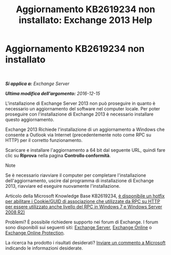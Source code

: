 ﻿---
title: 'Aggiornamento KB2619234 non installato: Exchange 2013 Help'
TOCTitle: Aggiornamento KB2619234 non installato
ms:assetid: d6734ca6-e443-4367-9eb7-0308aa87b9ff
ms:mtpsurl: https://technet.microsoft.com/it-it/library/ms.exch.setupreadiness.win7rpchttpassoccookieguidupdatenotinstalled(v=EXCHG.150)
ms:contentKeyID: 50481783
ms.date: 05/22/2018
mtps_version: v=EXCHG.150
ms.translationtype: MT
---

# Aggiornamento KB2619234 non installato

 

_**Si applica a:** Exchange Server_

_**Ultima modifica dell'argomento:** 2016-12-15_

L'installazione di Exchange Server 2013 non può proseguire in quanto è necessario un aggiornamento del software nel computer locale. Per poter proseguire con l'installazione di Exchange 2013 è necessario installare questo aggiornamento.

Exchange 2013 Richiede l'installazione di un aggiornamento a Windows che consente a Outlook via Internet (precedentemente noto come RPC su HTTP) per il corretto funzionamento.

Scaricare e installare l'aggiornamento a 64 bit dal seguente URL, quindi fare clic su **Riprova** nella pagina **Controllo conformità**.


> [!NOTE]
> Se è necessario riavviare il computer per completare l'installazione dell'aggiornamento, uscire dal programma di installazione di Exchange 2013, riavviare ed eseguire nuovamente l'installazione.



Articolo della Microsoft Knowledge Base KB2619234, [è disponibile un hotfix per abilitare i Cookie/GUID di associazione che utilizzate da RPC su HTTP per essere utilizzato anche livello del RPC in Windows 7 e Windows Server 2008 R2)](https://go.microsoft.com/fwlink/?linkid=3052%26kbid=2619234)

Problemi? È possibile richiedere supporto nei forum di Exchange. I forum sono disponibili sui seguenti siti: [Exchange Server](https://go.microsoft.com/fwlink/p/?linkid=60612), [Exchange Online](https://go.microsoft.com/fwlink/p/?linkid=267542) o [Exchange Online Protection](https://go.microsoft.com/fwlink/p/?linkid=285351).

La ricerca ha prodotto i risultati desiderati? [Inviare un commento a Microsoft](mailto:exsetuphelpfeedback@microsoft.com?subject=exchange%202013%20setup%20help%20feedback) indicando le informazioni desiderate.

